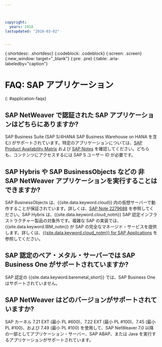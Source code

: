 ```yaml
---



copyright:
  years: 2018
lastupdated: "2018-03-02"


---
```


{:shortdesc: .shortdesc}
{:codeblock: .codeblock}
{:screen: .screen}
{:new_window: target="_blank"}
{:pre: .pre}
{:table: .aria-labeledby="caption"}

# FAQ: SAP アプリケーション
{: #application-faqs}

## SAP NetWeaver で認証された SAP アプリケーションはどちらにありますか?

SAP Business Suite (SAP S/4HANA SAP Business Warehouse on HANA を含む) がサポートされています。特定のアプリケーションについては、[SAP Product Availability Matrix](https://support.sap.com/en/release-upgrade-maintenance.html) および [SAP Notes](https://support.sap.com/en/index.html) を確認してください。どちらも、コンテンツにアクセスするには SAP S ユーザー ID が必要です。

## SAP Hybris や SAP BusinessObjects などの 非 SAP NetWeaver アプリケーションを実行することはできますか?

SAP BusinessObjects は、{{site.data.keyword.cloud}} 内の仮想サーバーで動作することが保証されています。詳しくは、[SAP Note 2279688](https://launchpad.support.sap.com/#/notes/2279688) を参照してください。SAP Hybris は、{{site.data.keyword.cloud_notm}} SAP 認定インフラストラクチャー製品の対象外です。複雑な SAP の実装では、{{site.data.keyword.IBM_notm}} が SAP の完全なマネージド・サービスを提供します。詳しくは、[{{site.data.keyword.cloud_notm}} for SAP Applications](https://www.ibm.com/cloud/sap/managed) を参照してください。

## SAP 認定のベア・メタル・サーバーでは SAP Business One がサポートされていますか?

SAP 認定の {{site.data.keyword.baremetal_short}} では、SAP Business One はサポートされていません。

## SAP NetWeaver はどのバージョンがサポートされていますか?

SAP カーネル 7.21 EXT (最小 PL #600)、7.22 EXT (最小 PL #100)、7.45 (最小 PL #100)、および 7.49 (最小 PL #100) を使用して、SAP NetWeaver 7.0 以降の一部としてアプリケーション・サーバー、SAP ABAP、または Java を実行するアプリケーションがサポートされています。
